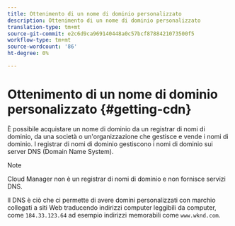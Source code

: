 ```yaml
---
title: Ottenimento di un nome di dominio personalizzato
description: Ottenimento di un nome di dominio personalizzato
translation-type: tm+mt
source-git-commit: e2c6d9ca969140448a0c57bcf8788421073500f5
workflow-type: tm+mt
source-wordcount: '86'
ht-degree: 0%

---
```



# Ottenimento di un nome di dominio personalizzato {#getting-cdn}

È possibile acquistare un nome di dominio da un registrar di nomi di dominio, da una società o un&#39;organizzazione che gestisce e vende i nomi di dominio. I registrar di nomi di dominio gestiscono i nomi di dominio sui server DNS (Domain Name System).

>[!NOTE]
>Cloud Manager non è un registrar di nomi di dominio e non fornisce servizi DNS.

Il DNS è ciò che ci permette di avere domini personalizzati con marchio collegati a siti Web traducendo indirizzi computer leggibili da computer, come `184.33.123.64` ad esempio indirizzi memorabili come `www.wknd.com`.